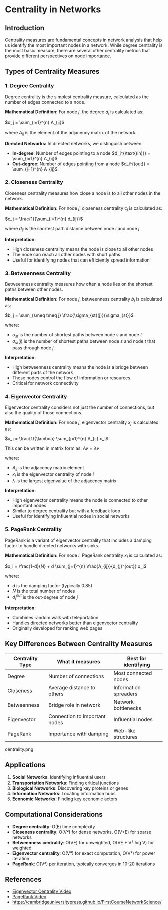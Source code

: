 # Centrality in Networks

## Introduction

Centrality measures are fundamental concepts in network analysis that help us identify the most important nodes in a network. While degree centrality is the most basic measure, there are several other centrality metrics that provide different perspectives on node importance.

## Types of Centrality Measures

### 1. Degree Centrality

Degree centrality is the simplest centrality measure, calculated as the number of edges connected to a node.

**Mathematical Definition:**
For node $j$, the degree $d_j$ is calculated as:

$d_j = \sum_{i=1}^{n} A_{ij}$

where $A_{ij}$ is the element of the adjacency matrix of the network.

**Directed Networks:**
In directed networks, we distinguish between:
- **In-degree**: Number of edges pointing to a node
  $d_j^{\text{(in)}} = \sum_{i=1}^{n} A_{ij}$
- **Out-degree**: Number of edges pointing from a node
  $d_i^{(out)} = \sum_{j=1}^{n} A_{ij}$

### 2. Closeness Centrality

Closeness centrality measures how close a node is to all other nodes in the network.

**Mathematical Definition:**
For node $j$, closeness centrality $c_j$ is calculated as:

$c_j = \frac{1}{\sum_{i=1}^{n} d_{ij}}$

where $d_{ij}$ is the shortest path distance between node $i$ and node $j$.

**Interpretation:**
- High closeness centrality means the node is close to all other nodes
- The node can reach all other nodes with short paths
- Useful for identifying nodes that can efficiently spread information

### 3. Betweenness Centrality

Betweenness centrality measures how often a node lies on the shortest paths between other nodes.

**Mathematical Definition:**
For node $j$, betweenness centrality $b_j$ is calculated as:

$b_j = \sum_{s\neq t\neq j} \frac{\sigma_{st}(j)}{\sigma_{st}}$

where:
- $\sigma_{st}$ is the number of shortest paths between node $s$ and node $t$
- $\sigma_{st}(j)$ is the number of shortest paths between node $s$ and node $t$ that pass through node $j$

**Interpretation:**
- High betweenness centrality means the node is a bridge between different parts of the network
- These nodes control the flow of information or resources
- Critical for network connectivity

### 4. Eigenvector Centrality

Eigenvector centrality considers not just the number of connections, but also the quality of those connections.

**Mathematical Definition:**
For node $j$, eigenvector centrality $x_j$ is calculated as:

$x_j = \frac{1}{\lambda} \sum_{j=1}^{n} A_{ij} x_j$

This can be written in matrix form as:
$Av = \lambda{v}$

where:
- $A_{ij}$ is the adjacency matrix element
- $x_i$ is the eigenvector centrality of node $i$
- $\lambda$ is the largest eigenvalue of the adjacency matrix

**Interpretation:**
- High eigenvector centrality means the node is connected to other important nodes
- Similar to degree centrality but with a feedback loop
- Useful for identifying influential nodes in social networks

### 5. PageRank Centrality

PageRank is a variant of eigenvector centrality that includes a damping factor to handle directed networks with sinks.

**Mathematical Definition:**
For node $i$, PageRank centrality $x_i$ is calculated as:

$x_i = \frac{1-d}{N} + d \sum_{j=1}^{n} \frac{A_{ij}}{d_{j}^{out}} x_j$

where:
- $d$ is the damping factor (typically 0.85)
- $N$ is the total number of nodes
- $d_{j}^{out}$ is the out-degree of node $j$

**Interpretation:**
- Combines random walk with teleportation
- Handles directed networks better than eigenvector centrality
- Originally developed for ranking web pages

## Key Differences Between Centrality Measures

| Centrality Type | What it measures | Best for identifying |
|----------------|------------------|---------------------|
| Degree | Number of connections | Most connected nodes |
| Closeness | Average distance to others | Information spreaders |
| Betweenness | Bridge role in network | Network bottlenecks |
| Eigenvector | Connection to important nodes | Influential nodes |
| PageRank | Importance with damping | Web-like structures |

centrality.png 
 
## Applications

1. **Social Networks**: Identifying influential users
2. **Transportation Networks**: Finding critical junctions
3. **Biological Networks**: Discovering key proteins or genes
4. **Information Networks**: Locating information hubs
5. **Economic Networks**: Finding key economic actors

## Computational Considerations

- **Degree centrality**: O(E) time complexity
- **Closeness centrality**: O(V²) for dense networks, O(V+E) for sparse networks
- **Betweenness centrality**: O(VE) for unweighted, O(VE + V² log V) for weighted
- **Eigenvector centrality**: O(V³) for exact computation, O(V²) for power iteration
- **PageRank**: O(V²) per iteration, typically converges in 10-20 iterations

## References

- [Eigenvector Centrality Video](https://www.youtube.com/watch?v=Fr-KK8Ks5vg)
- [PageRank Video](https://www.youtube.com/watch?v=-u02pxg4w8U)
- https://cambridgeuniversitypress.github.io/FirstCourseNetworkScience/
